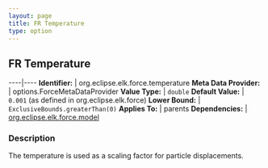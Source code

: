 ```yaml
---
layout: page
title: FR Temperature
type: option
---
```

## FR Temperature

----|----
**Identifier:** | org.eclipse.elk.force.temperature
**Meta Data Provider:** | options.ForceMetaDataProvider
**Value Type:** | `double`
**Default Value:** | `0.001` (as defined in org.eclipse.elk.force)
**Lower Bound:** | `ExclusiveBounds.greaterThan(0)`
**Applies To:** | parents
**Dependencies:** | [org.eclipse.elk.force.model](org-eclipse-elk-force-model)

### Description

The temperature is used as a scaling factor for particle displacements.

